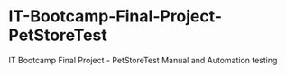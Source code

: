 # IT-Bootcamp-Final-Project-PetStoreTest
IT Bootcamp Final Project - PetStoreTest
Manual and Automation testing
